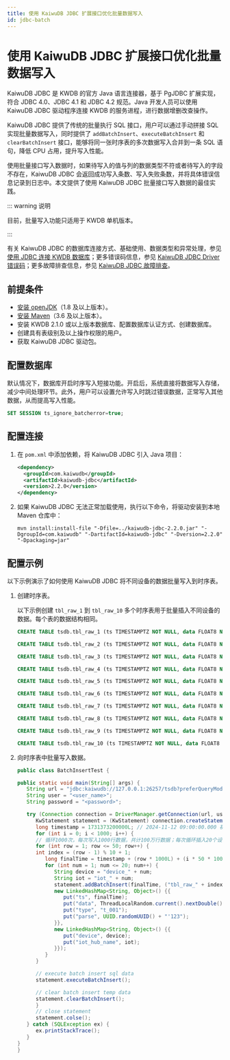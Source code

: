 ```yaml
---
title: 使用 KaiwuDB JDBC 扩展接口优化批量数据写入
id: jdbc-batch
---
```


# 使用 KaiwuDB JDBC 扩展接口优化批量数据写入

KaiwuDB JDBC 是 KWDB 的官方 Java 语言连接器，基于 PgJDBC 扩展实现，符合 JDBC 4.0、JDBC 4.1 和 JDBC 4.2 规范。Java 开发人员可以使用 KaiwuDB JDBC 驱动程序连接 KWDB 的服务进程，进行数据增删改查操作。

KaiwuDB JDBC 提供了传统的批量执行 SQL 接口，用户可以通过手动拼接 SQL 实现批量数据写入，同时提供了
 `addBatchInsert`、`executeBatchInsert` 和 `clearBatchInsert` 接口，能够将同一张时序表的多次数据写入合并到一条 SQL 语句，降低 CPU 占用，提升写入性能。

 使用批量接口写入数据时，如果待写入的值与列的数据类型不符或者待写入的字段不存在，KaiwuDB JDBC 会返回成功写入条数、写入失败条数，并将具体错误信息记录到日志中。本文提供了使用 KaiwuDB JDBC 批量接口写入数据的最佳实践。

::: warning 说明

目前，批量写入功能只适用于 KWDB 单机版本。

:::

有关 KaiwuDB JDBC 的数据库连接方式、基础使用、数据类型和异常处理，参见[使用 JDBC 连接 KWDB 数据库](../development/connect-kaiwudb/java/connect-jdbc.md)；更多错误码信息，参见 [KaiwuDB JDBC Driver 错误码](../db-operation/error-code/error-code-jdbc-driver.md)；更多故障排查信息，参见 [KaiwuDB JDBC 故障排查](../troubleshooting-guide/troubleshooting.md#kaiwudb-jdbc)。

## 前提条件

- [安装 openJDK](https://openjdk.org/install/)（1.8 及以上版本）。
- [安装 Maven](https://maven.apache.org/install.html)（3.6 及以上版本）。
- 安装 KWDB 2.1.0 或以上版本数据库、配置数据库认证方式、创建数据库。
- 创建具有表级别及以上操作权限的用户。
- 获取 KaiwuDB JDBC 驱动包。

## 配置数据库

默认情况下，数据库开启时序写入短接功能。开启后，系统直接将数据写入存储，减少中间处理环节。此外，用户可以设置允许写入时跳过错误数据，正常写入其他数据，从而提高写入性能。

```SQL
SET SESSION ts_ignore_batcherror=true;
```

## 配置连接

1. 在 `pom.xml` 中添加依赖，将 KaiwuDB JDBC 引入 Java 项目：

   ```xml
   <dependency>
     <groupId>com.kaiwudb</groupId>
     <artifactId>kaiwudb-jdbc</artifactId>
     <version>2.2.0</version>
   </dependency>
   ```

2. 如果 KaiwuDB JDBC 无法正常加载使用，执行以下命令，将驱动安装到本地 Maven 仓库中：

   ```shell
   mvn install:install-file "-Dfile=../kaiwudb-jdbc-2.2.0.jar" "-DgroupId=com.kaiwudb" "-DartifactId=kaiwudb-jdbc" "-Dversion=2.2.0" "-Dpackaging=jar"
   ```

## 配置示例

以下示例演示了如何使用 KaiwuDB JDBC 将不同设备的数据批量写入到时序表。

1. 创建时序表。

   以下示例创建 `tbl_raw_1` 到 `tbl_raw_10` 多个时序表用于批量插入不同设备的数据。每个表的数据结构相同。

   ```SQL
   CREATE TABLE tsdb.tbl_raw_1 (ts TIMESTAMPTZ NOT NULL, data FLOAT8 NULL, type CHAR(10) NULL, parse VARCHAR NULL) TAGS (device CHAR(10) NOT NULL, iot_hub_name VARCHAR(64) NOT NULL) PRIMARY TAGS (device, iot_hub_name);

   CREATE TABLE tsdb.tbl_raw_2 (ts TIMESTAMPTZ NOT NULL, data FLOAT8 NULL, type CHAR(10) NULL, parse VARCHAR NULL) TAGS (device CHAR(10) NOT NULL, iot_hub_name VARCHAR(64) NOT NULL) PRIMARY TAGS (device, iot_hub_name);

   CREATE TABLE tsdb.tbl_raw_3 (ts TIMESTAMPTZ NOT NULL, data FLOAT8 NULL, type CHAR(10) NULL, parse VARCHAR NULL) TAGS (device CHAR(10) NOT NULL, iot_hub_name VARCHAR(64) NOT NULL) PRIMARY TAGS (device, iot_hub_name);

   CREATE TABLE tsdb.tbl_raw_4 (ts TIMESTAMPTZ NOT NULL, data FLOAT8 NULL, type CHAR(10) NULL, parse VARCHAR NULL) TAGS (device CHAR(10) NOT NULL, iot_hub_name VARCHAR(64) NOT NULL) PRIMARY TAGS (device, iot_hub_name);

   CREATE TABLE tsdb.tbl_raw_5 (ts TIMESTAMPTZ NOT NULL, data FLOAT8 NULL, type CHAR(10) NULL, parse VARCHAR NULL) TAGS (device CHAR(10) NOT NULL, iot_hub_name VARCHAR(64) NOT NULL) PRIMARY TAGS (device, iot_hub_name);

   CREATE TABLE tsdb.tbl_raw_6 (ts TIMESTAMPTZ NOT NULL, data FLOAT8 NULL, type CHAR(10) NULL, parse VARCHAR NULL) TAGS (device CHAR(10) NOT NULL, iot_hub_name VARCHAR(64) NOT NULL) PRIMARY TAGS (device, iot_hub_name);

   CREATE TABLE tsdb.tbl_raw_7 (ts TIMESTAMPTZ NOT NULL, data FLOAT8 NULL, type CHAR(10) NULL, parse VARCHAR NULL) TAGS (device CHAR(10) NOT NULL, iot_hub_name VARCHAR(64) NOT NULL) PRIMARY TAGS (device, iot_hub_name);

   CREATE TABLE tsdb.tbl_raw_8 (ts TIMESTAMPTZ NOT NULL, data FLOAT8 NULL, type CHAR(10) NULL, parse VARCHAR NULL) TAGS (device CHAR(10) NOT NULL, iot_hub_name VARCHAR(64) NOT NULL) PRIMARY TAGS (device, iot_hub_name);

   CREATE TABLE tsdb.tbl_raw_9 (ts TIMESTAMPTZ NOT NULL, data FLOAT8 NULL, type CHAR(10) NULL, parse VARCHAR NULL) TAGS (device CHAR(10) NOT NULL, iot_hub_name VARCHAR(64) NOT NULL) PRIMARY TAGS (device, iot_hub_name);

   CREATE TABLE tsdb.tbl_raw_10 (ts TIMESTAMPTZ NOT NULL, data FLOAT8 NULL, type CHAR(10) NULL, parse VARCHAR NULL) TAGS (device CHAR(10) NOT NULL, iot_hub_name VARCHAR(64) NOT NULL) PRIMARY TAGS (device, iot_hub_name);
   ```

2. 向时序表中批量写入数据。

   ```JAVA
   public class BatchInsertTest {

   public static void main(String[] args) {
      String url = "jdbc:kaiwudb://127.0.0.1:26257/tsdb?preferQueryMode=simple";
      String user = "<user_name>";
      String password = "<password>";

      try (Connection connection = DriverManager.getConnection(url, user, password)) {
         KwStatement statement = (KwStatement) connection.createStatement();
         long timestamp = 1731373200000L; // 2024-11-12 09:00:00.000 初始时间戳
         for (int i = 0; i < 1000; i++) {
         // 循环1000次，每次写入1000行数据，共计100万行数据；每次循环插入20个设备，每个设备50行的数据
         for (int row = 1; row <= 50; row++) {
         int index = (row - 1) % 10 + 1;
            long finalTime = timestamp + (row * 1000L) + (i * 50 * 1000L);
            for (int num = 1; num <= 20; num++) {
               String device = "device_" + num;
               String iot = "iot_" + num;
               statement.addBatchInsert(finalTime, ("tbl_raw_" + index),
               new LinkedHashMap<String, Object>() {{
                  put("ts", finalTime);
                  put("data", ThreadLocalRandom.current().nextDouble());
                  put("type", "t_001");
                  put("parse", UUID.randomUUID() + "'123");
               }},
               new LinkedHashMap<String, Object>() {{
                  put("device", device);
                  put("iot_hub_name", iot);
               }});
            }
         }

         // execute batch insert sql data
         statement.executeBatchInsert();

         // clear batch insert temp data
         statement.clearBatchInsert();
         }
         // close statement
         statement.colse();
      } catch (SQLException ex) {
         ex.printStackTrace();
      }
   }
   }
   ```